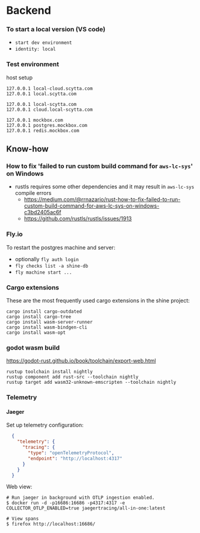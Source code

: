 # Backend

### To start a local version (VS code)

- `start dev environment`
- `identity: local`
  
### Test environment

host setup
```
127.0.0.1 local-cloud.scytta.com
127.0.0.1 local.scytta.com

127.0.0.1 local-scytta.com
127.0.0.1 cloud.local-scytta.com

127.0.0.1 mockbox.com
127.0.0.1 postgres.mockbox.com
127.0.0.1 redis.mockbox.com
```


## Know-how 

### How to fix 'failed to run custom build command for `aws-lc-sys`' on Windows

- rustls requires some other dependencies and it may result in `aws-lc-sys` compile errors
  - <https://medium.com/@rrnazario/rust-how-to-fix-failed-to-run-custom-build-command-for-aws-lc-sys-on-windows-c3bd2405ac6f>
  - <https://github.com/rustls/rustls/issues/1913>

### Fly.io

To restart the postgres machine and server:
-  optionally `fly auth login`
-  `fly checks list -a shine-db`
-  `fly machine start ...`

### Cargo extensions

These are the most frequently used cargo extensions in the shine project:

```shell
cargo install cargo-outdated
cargo install cargo-tree
cargo install wasm-server-runner
cargo install wasm-bindgen-cli
cargo install wasm-opt
```

### godot wasm build

<https://godot-rust.github.io/book/toolchain/export-web.html>
```
rustup toolchain install nightly
rustup component add rust-src --toolchain nightly
rustup target add wasm32-unknown-emscripten --toolchain nightly
```

### Telemetry

#### **Jaeger**

Set up telemetry configuration:
```json
  {
    "telemetry": {
      "tracing": {
        "type": "openTelemetryProtocol",
        "endpoint": "http://localhost:4317"
      }
    }
  }
```

Web view:
```shell
# Run jaeger in background with OTLP ingestion enabled.
$ docker run -d -p16686:16686 -p4317:4317 -e COLLECTOR_OTLP_ENABLED=true jaegertracing/all-in-one:latest

# View spans
$ firefox http://localhost:16686/
```
